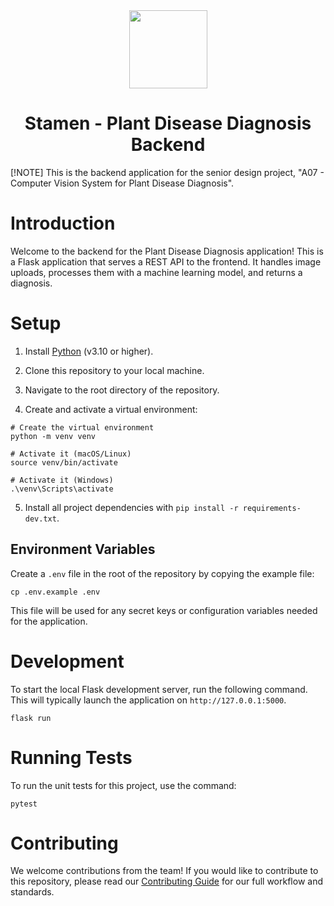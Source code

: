 <div align="center">
<img width="125" height="125" src="https://emojicdn.elk.sh/🌱?style=apple"/>
<h1>Stamen - Plant Disease Diagnosis Backend</h1>
</div>

[!NOTE]
This is the backend application for the senior design project, "A07 - Computer Vision System for Plant Disease Diagnosis".

# Introduction

Welcome to the backend for the Plant Disease Diagnosis application! This is a Flask application that serves a REST API to the frontend. It handles image uploads, processes them with a machine learning model, and returns a diagnosis.

# Setup

1. Install [Python](https://www.python.org/downloads/) (v3.10 or higher).

2. Clone this repository to your local machine.

3. Navigate to the root directory of the repository.

4. Create and activate a virtual environment:

```
# Create the virtual environment
python -m venv venv

# Activate it (macOS/Linux)
source venv/bin/activate

# Activate it (Windows)
.\venv\Scripts\activate
```

5. Install all project dependencies with `pip install -r requirements-dev.txt`.

## Environment Variables

Create a `.env` file in the root of the repository by copying the example file:

```
cp .env.example .env
```

This file will be used for any secret keys or configuration variables needed for the application.

# Development

To start the local Flask development server, run the following command. This will typically launch the application on `http://127.0.0.1:5000`.

```
flask run
```

# Running Tests

To run the unit tests for this project, use the command:

`pytest`

# Contributing

We welcome contributions from the team! If you would like to contribute to this repository, please read our [Contributing Guide](./CONTRIBUTING.md) for our full workflow and standards.
